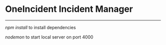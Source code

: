 <h1>OneIncident Incident Manager</h1>

<hr>

<p><i>npm install</i> to install dependencies</p>
<p><i>nodemon</i> to start local server on port 4000<p>
